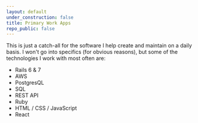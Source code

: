 ```yaml
---
layout: default
under_construction: false
title: Primary Work Apps
repo_public: false
---
```


This is just a catch-all for the software I help create and maintain on a daily basis.
I won't go into specifics (for obvious reasons), but some of the technologies I work with
most often are:

* Rails 6 & 7
* AWS
* PostgresQL
* SQL
* REST API
* Ruby
* HTML / CSS / JavaScript
* React
